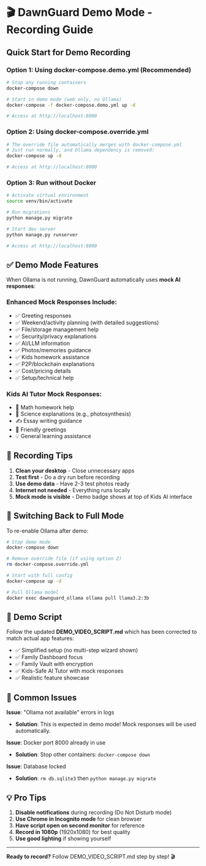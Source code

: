 # 🎬 DawnGuard Demo Mode - Recording Guide

## Quick Start for Demo Recording

### Option 1: Using docker-compose.demo.yml (Recommended)
```bash
# Stop any running containers
docker-compose down

# Start in demo mode (web only, no Ollama)
docker-compose -f docker-compose.demo.yml up -d

# Access at http://localhost:8000
```

### Option 2: Using docker-compose.override.yml
```bash
# The override file automatically merges with docker-compose.yml
# Just run normally, and Ollama dependency is removed:
docker-compose up -d

# Access at http://localhost:8000
```

### Option 3: Run without Docker
```bash
# Activate virtual environment
source venv/bin/activate

# Run migrations
python manage.py migrate

# Start dev server
python manage.py runserver

# Access at http://localhost:8000
```

## ✅ Demo Mode Features

When Ollama is not running, DawnGuard automatically uses **mock AI responses**:

### Enhanced Mock Responses Include:
- ✅ Greeting responses
- ✅ Weekend/activity planning (with detailed suggestions)
- ✅ File/storage management help
- ✅ Security/privacy explanations
- ✅ AI/LLM information
- ✅ Photos/memories guidance
- ✅ Kids homework assistance
- ✅ P2P/blockchain explanations
- ✅ Cost/pricing details
- ✅ Setup/technical help

### Kids AI Tutor Mock Responses:
- 📐 Math homework help
- 🔬 Science explanations (e.g., photosynthesis)
- ✍️ Essay writing guidance
- 👋 Friendly greetings
- 💡 General learning assistance

## 🎥 Recording Tips

1. **Clean your desktop** - Close unnecessary apps
2. **Test first** - Do a dry run before recording
3. **Use demo data** - Have 2-3 test photos ready
4. **Internet not needed** - Everything runs locally
5. **Mock mode is visible** - Demo badge shows at top of Kids AI interface

## 🔄 Switching Back to Full Mode

To re-enable Ollama after demo:

```bash
# Stop demo mode
docker-compose down

# Remove override file (if using option 2)
rm docker-compose.override.yml

# Start with full config
docker-compose up -d

# Pull Ollama model
docker exec dawnguard_ollama ollama pull llama3.2:3b
```

## 📝 Demo Script

Follow the updated **DEMO_VIDEO_SCRIPT.md** which has been corrected to match actual app features:
- ✅ Simplified setup (no multi-step wizard shown)
- ✅ Family Dashboard focus
- ✅ Family Vault with encryption
- ✅ Kids-Safe AI Tutor with mock responses
- ✅ Realistic feature showcase

## 🚨 Common Issues

**Issue**: "Ollama not available" errors in logs
- **Solution**: This is expected in demo mode! Mock responses will be used automatically.

**Issue**: Docker port 8000 already in use
- **Solution**: Stop other containers: `docker-compose down`

**Issue**: Database locked
- **Solution**: `rm db.sqlite3` then `python manage.py migrate`

## 💡 Pro Tips

1. **Disable notifications** during recording (Do Not Disturb mode)
2. **Use Chrome in Incognito mode** for clean browser
3. **Have script open on second monitor** for reference
4. **Record in 1080p** (1920x1080) for best quality
5. **Use good lighting** if showing yourself

---

**Ready to record?** Follow DEMO_VIDEO_SCRIPT.md step by step! 🎬

